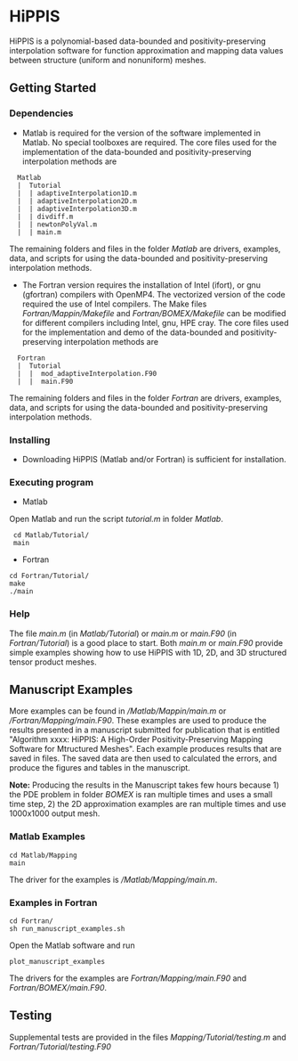# HiPPIS
HiPPIS is a polynomial-based data-bounded and positivity-preserving interpolation software for function approximation and mapping data values between structure (uniform and nonuniform) meshes.


## Getting Started

### Dependencies

* Matlab is required for the version of the software implemented in Matlab. No special toolboxes are required.
  The core files used for the implementation of the data-bounded and positivity-preserving interpolation methods are
```
  Matlab
  |  Tutorial
  |  | adaptiveInterpolation1D.m
  |  | adaptiveInterpolation2D.m
  |  | adaptiveInterpolation3D.m
  |  | divdiff.m
  |  | newtonPolyVal.m
  |  | main.m
```
  The remaining folders and files in the folder *Matlab* are drivers, examples, data, and scripts for using the data-bounded and positivity-preserving interpolation methods.
* The Fortran version requires the installation of Intel (ifort), or gnu (gfortran) compilers with OpenMP4.
  The vectorized version of the code required the use of Intel compilers. 
  The Make files *Fortran/Mappin/Makefile* and *Fortran/BOMEX/Makefile* can be modified for different compilers including Intel, gnu, HPE cray.
  The core files used for the implementation and demo of the data-bounded and positivity-preserving interpolation methods are
```
  Fortran
  |  Tutorial
  |  |  mod_adaptiveInterpolation.F90
  |  |  main.F90
```
  The remaining folders and files in the folder *Fortran* are drivers, examples, data, and scripts for using the data-bounded and positivity-preserving interpolation methods.

### Installing
* Downloading HiPPIS (Matlab and/or Fortran) is sufficient for installation. 

### Executing program
* Matlab

Open Matlab and run the script *tutorial.m* in folder *Matlab*.
```
 cd Matlab/Tutorial/
 main
```


* Fortran
```
cd Fortran/Tutorial/
make 
./main
``` 
### Help

The file *main.m* (in *Matlab/Tutorial*) or *main.m* or *main.F90* (in *Fortran/Tutorial*) is a good place to start. 
Both *main.m* or *main.F90* provide simple examples showing how to use HiPPIS with 1D, 2D, and 3D structured tensor product meshes.

## Manuscript Examples
More examples can be found in */Matlab/Mappin/main.m* or */Fortran/Mapping/main.F90*.
These examples are used to produce the results presented in a manuscript submitted for publication that is entitled "Algorithm xxxx: HiPPIS: A High-Order Positivity-Preserving Mapping Software for Mtructured Meshes". Each example produces results that are saved in files. The saved data are then used to calculated the errors, and produce the figures and tables in the manuscript. 

**Note:** Producing the results in the Manuscript takes few hours because 1) the PDE problem in folder *BOMEX* is ran multiple times and uses a small time step, 2) the 2D approximation examples are ran multiple times and use 1000x1000 output mesh.

### Matlab Examples
```
cd Matlab/Mapping
main
```
The driver for the examples is */Matlab/Mapping/main.m*.
### Examples in Fortran
```
cd Fortran/
sh run_manuscript_examples.sh
```
Open the Matlab software and run 
```
plot_manuscript_examples
```
The drivers for the examples are *Fortran/Mapping/main.F90* and *Fortran/BOMEX/main.F90*.

## Testing
Supplemental tests are provided in the files *Mapping/Tutorial/testing.m* and *Fortran/Tutorial/testing.F90*
